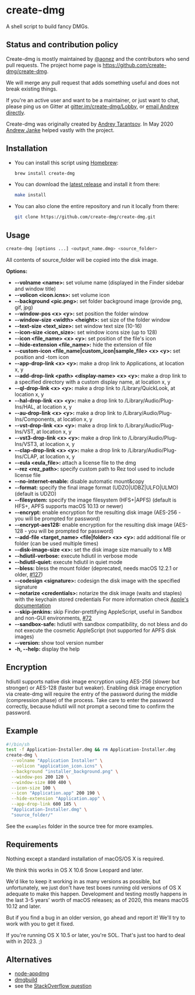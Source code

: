 create-dmg
==========

A shell script to build fancy DMGs.

Status and contribution policy
------------------------------

Create-dmg is mostly maintained by [@aonez](https://github.com/aonez) and the contributors who send pull requests.
The project home page is <https://github.com/create-dmg/create-dmg>.

We will merge any pull request that adds something useful and does not break existing things.

If you're an active user and want to be a maintainer, or just want to chat, please ping us on Gitter at [gitter.im/create-dmg/Lobby](https://gitter.im/create-dmg/Lobby), or [email Andrew directly](floss@apjanke.net).

Create-dmg was originally created by [Andrey Tarantsov](https://github.com/andreyvit).
In May 2020 [Andrew Janke](https://github.com/apjanke) helped vastly with the project.

Installation
------------

- You can install this script using [Homebrew](https://brew.sh):

  ```sh
  brew install create-dmg
  ```

- You can download the [latest release](https://github.com/create-dmg/create-dmg/releases/latest) and install it from there:

  ```sh
  make install
  ```

- You can also clone the entire repository and run it locally from there:

  ```sh
  git clone https://github.com/create-dmg/create-dmg.git
  ```

Usage
-----

```sh
create-dmg [options ...] <output_name.dmg> <source_folder>
```

All contents of source\_folder will be copied into the disk image.

**Options:**

- **--volname \<name\>:** set volume name (displayed in the Finder sidebar and window title)
- **--volicon \<icon.icns\>:** set volume icon
- **--background \<pic.png\>:** set folder background image (provide png, gif, jpg)
- **--window-pos \<x\> \<y\>:** set position the folder window
- **--window-size \<width\> \<height\>:** set size of the folder window
- **--text-size \<text_size\>:** set window text size (10-16)
- **--icon-size \<icon_size\>:** set window icons size (up to 128)
- **--icon \<file_name\> \<x\> \<y\>:** set position of the file's icon
- **--hide-extension \<file_name\>:** hide the extension of file
- **--custom-icon \<file_name|custom_icon|sample_file\> \<x\> \<y\>:** set position and -tom icon
- **--app-drop-link \<x\> \<y\>:** make a drop link to Applications, at location x, y
- **--add-drop-link \<path\> \<display-name\> \<x\> \<y\>:** make a drop link to a specified directory with a custom display name, at location x, y
- **--ql-drop-link \<x\> \<y\>:** make a drop link to /Library/QuickLook, at location x, y
- **--hal-drop-link \<x\> \<y\>:** make a drop link to /Library/Audio/Plug-Ins/HAL, at location x, y
- **--au-drop-link \<x\> \<y\>:** make a drop link to /Library/Audio/Plug-Ins/Components, at location x, y
- **--vst-drop-link \<x\> \<y\>:** make a drop link to /Library/Audio/Plug-Ins/VST, at location x, y
- **--vst3-drop-link \<x\> \<y\>:** make a drop link to /Library/Audio/Plug-Ins/VST3, at location x, y
- **--clap-drop-link \<x\> \<y\>:** make a drop link to /Library/Audio/Plug-Ins/CLAP, at location x, y
- **--eula \<eula_file\>:** attach a license file to the dmg
- **--rez \<rez_path\>:** specify custom path to Rez tool used to include license file
- **--no-internet-enable:** disable automatic mount&copy
- **--format:** specify the final image format (UDZO|UDBZ|ULFO|ULMO) (default is UDZO)
- **--filesystem:** specify the image filesystem (HFS+|APFS) (default is HFS+, APFS supports macOS 10.13 or newer)
- **--encrypt:** enable encryption for the resulting disk image (AES-256 - you will be prompted for password)
- **--encrypt-aes128:** enable encryption for the resulting disk image (AES-128 - you will be prompted for password)
- **--add-file \<target_name\> \<file|folder\> \<x\> \<y\>:** add additional file or folder (can be used multiple times)
- **--disk-image-size \<x\>:** set the disk image size manually to x MB
- **--hdiutil-verbose:** execute hdiutil in verbose mode
- **--hdiutil-quiet:** execute hdiutil in quiet mode
- **--bless:** bless the mount folder (deprecated, needs macOS 12.2.1 or older, [#127](https://github.com/create-dmg/create-dmg/pull/127))
- **--codesign \<signature\>:** codesign the disk image with the specified signature
- **--notarize \<credentials>:** notarize the disk image (waits and staples) with the keychain stored credentials
    For more information check [Apple's documentation](https://developer.apple.com/documentation/security/notarizing_macos_software_before_distribution/customizing_the_notarization_workflow)
- **--skip-jenkins:** skip Finder-prettifying AppleScript, useful in Sandbox and non-GUI environments, [#72](https://github.com/create-dmg/create-dmg/pull/72)
- **--sandbox-safe:** hdiutil with sandbox compatibility, do not bless and do not execute the cosmetic AppleScript (not supported for APFS disk images)
- **--version:** show tool version number
- **-h, --help:** display the help

Encryption
-------
hdiutil supports native disk image encryption using AES-256 (slower but stronger) or AES-128 (faster but weaker).  Enabling disk image encryption via create-dmg will require the entry of the password during the middle (compression phase) of the process.  Take care to enter the password correctly, because hdiutil will not prompt a second time to confirm the password.

Example
-------

```sh
#!/bin/sh
test -f Application-Installer.dmg && rm Application-Installer.dmg
create-dmg \
  --volname "Application Installer" \
  --volicon "application_icon.icns" \
  --background "installer_background.png" \
  --window-pos 200 120 \
  --window-size 800 400 \
  --icon-size 100 \
  --icon "Application.app" 200 190 \
  --hide-extension "Application.app" \
  --app-drop-link 600 185 \
  "Application-Installer.dmg" \
  "source_folder/"
```

See the `examples` folder in the source tree for more examples.

Requirements
------------

Nothing except a standard installation of macOS/OS X is required.

We think this works in OS X 10.6 Snow Leopard and later.

We'd like to keep it working in as many versions as possible, but unfortunately, we just don't have test boxes running old versions of OS X adequate to make this happen. Development and testing mostly happens in the last 3-5 years' worth of macOS releases; as of 2020, this means macOS 10.12 and later.

But if you find a bug in an older version, go ahead and report it! We'll try to work with you to get it fixed.

If you're running OS X 10.5 or later, you're SOL. That's just too hard to deal with in 2023. ;)

Alternatives
------------

- [node-appdmg](https://github.com/LinusU/node-appdmg)
- [dmgbuild](https://pypi.python.org/pypi/dmgbuild)
- see the [StackOverflow question](http://stackoverflow.com/questions/96882/how-do-i-create-a-nice-looking-dmg-for-mac-os-x-using-command-line-tools)
